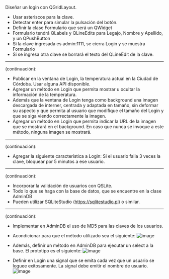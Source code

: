 Diseñar un login con QGridLayout.
* Usar asteriscos para la clave.
* Detectar enter para simular la pulsación del botón.
* Definir la clase Formulario que será un QWidget
* Formulario tendrá QLabels y QLineEdits para Legajo, Nombre y Apellido, y un QPushButton
* Si la clave ingresada es admin:1111, se cierra Login y se muestra Formulario
* Si se ingresa otra clave se borrará el texto del QLineEdit de la clave.
------------------------------------------------------------------------
(continuación):
* Publicar en la ventana de Login, la temperatura actual en la Ciudad de Córdoba. Usar alguna API disponible.
* Agregar un método en Login que permita mostrar u ocultar la información de la temperatura.
* Además que la ventana de Login tenga como background una imagen descargada de interner, centrada y adaptada en tamaño, sin deformar su aspecto y que permita al usuario que modifique el tamaño del Login y que se siga viendo correctamente la imagen.
* Agregar un método en Login que permita indicar la URL de la imagen que se mostrará en el background. En caso que nunca se invoque a este método, ninguna imagen se mostrará.
-------------------------------------------------------------------------
(continuación):
* Agregar la siguiente característica a Login: Si el usuario falla 3 veces la clave, bloquear por 5 minutos a ese usuario.
-----------------------------------------------------------------------
(continuación):
* Incorporar la validación de usuarios con QSLite.
* Todo lo que se haga con la base de datos, que se encuentre en la clase AdminDB
* Pueden utilizar SQLiteStudio (https://sqlitestudio.pl) o similar.
----------------------------------------------------------------------
(continuación):
* Implementar en AdminDB el uso de MD5 para las claves de los usuarios.
* Acondicionar para que el método utilizado sea el siguiente:
![image](https://github.com/margomez298/POO/assets/108554513/5362351e-3378-43f2-8b81-6309d0af11c4)

* Además, definir un método en AdminDB para ejecutar un select a la base. El prototipo es el siguiente:
![image](https://github.com/margomez298/POO/assets/108554513/96fb3699-6aad-4c66-828c-b8267c91b6eb)
* Definir en Login una signal que se emita cada vez que un usuario se loguee exitosamente. La signal debe emitir el nombre de usuario.
![image](https://github.com/margomez298/POO/assets/108554513/c3af9d8a-bc84-4328-bf5b-1d7202ea3514)



